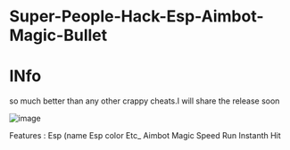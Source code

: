 # Super-People-Hack-Esp-Aimbot-Magic-Bullet

# INfo
so much better than any other crappy cheats.I will share the release soon


![image](https://user-images.githubusercontent.com/98352276/150866121-fbd4f995-ecf5-4458-b4d6-69fcd7a32d49.png)

Features :
Esp (name Esp color Etc_
Aimbot
Magic
Speed Run
Instanth Hit


